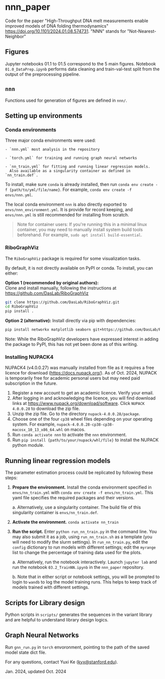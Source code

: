 # nnn_paper

Code for the paper "High-Throughput DNA melt measurements enable improved models of DNA folding thermodynamics" https://doi.org/10.1101/2024.01.08.574731.
"NNN" stands for "Not-Nearest-Neighbor"

## Figures

Jupyter notebooks 01.1 to 01.5 correspond to the 5 main figures.
Notebook `01.0_DataPrep.ipynb` performs data cleaning and train-val-test split from the output of the preprocessing pipeline.

## `nnn`

Functions used for generation of figures are defined in `nnn/`. 

## Setting up environments

### Conda environments

Three major conda environments were used:

    - `nnn.yml` most analysis in the repository
    
    - `torch.yml` for training and running graph neural networks
    
    - `nn_train.yml` for fitting and running linear regression models.
      Also available as a singularity container as defined in `nn_train.def`.
      
To install, make sure `conda` is already installed, then run `conda env create -f {path/to/yml/file/name}`. For example, `conda env create -f envs/nnn.yml`.

The local conda environment `nnn` is also directly exported to `envs/nnn_environment.yml`. It is provide for record keeping, and `envs/nnn.yml` is still recommended for installing from scratch.

> Note for container users: If you're running this in a minimal linux container, you may need to manually install system build tools beforehand. For example, `sudo apt install build-essential`.

### RiboGraphViz

The `RiboGraphViz` package is required for some visualization tasks.

By default, it is not directly available on PyPI or conda. To install, you can either:

**Option 1 (recommended by original authors):**  
Clone and install manually, following the instructions at  
https://github.com/DasLab/RiboGraphViz

```bash
git clone https://github.com/DasLab/RiboGraphViz.git
cd RiboGraphViz
pip install .
```

**Option 2 (alternative):**
Install directly via pip with dependencies:

```bash
pip install networkx matplotlib seaborn git+https://github.com/DasLab/RiboGraphViz
```

Note: While the RiboGraphViz developers have expressed interest in adding the package to PyPI, this has not yet been done as of this writing.

### Installing NUPACK4

NUPACK4 (v4.0.0.27) was manually installed from file as it requires a free licence for download (https://docs.nupack.org/). As of Oct. 2024, NUPACK is temporarily free for academic personal users but may need paid subscription in the future.

1. Register a new account to get an academic licence. Verify your email.
2. After logging in and acknowledging the licence, you will find download links at https://www.nupack.org/download/software. Click `NUPACK 4.0.0.28` to download the zip file.
3. Unzip the zip file. Go to the directory `nupack-4.0.0.28/package`.
4. Choose one of the four `cp38` wheel files depending on your operating system. For example, `nupack-4.0.0.28-cp38-cp38-macosx_10_13_x86_64.whl` on macos.
5. Run `conda activate nnn` to activate the `nnn` environment.
6. Run `pip install {path/to/your/nupack/whl/file}` to install the NUPACK python module.

## Running linear regression models

The parameter estimation process could be replicated by following these steps:

1.	**Prepare the environment.** Install the conda environment specified in `envs/nn_train.yml` with `conda env create -f envs/nn_train.yml`. This yaml file specifies the required packages and their versions.

    a.	Alternatively, use a singularity container. The build file of this singularity container is `envs/nn_train.def`.
2.	**Activate the environment.** `conda activate nn_train`

3.	**Run the script.** Enter `python run_nn_train.py` in the command line. You may also submit it as a job, using `run_nn_train.sh` as a template (you will need to modify the slurm settings). 
In `run_nn_train.py`, edit the `config` dictionary to run models with different settings; edit the `myrange` list to change the percentage of training data used for the plots.

    a.	Alternatively, run the notebook interactively. Launch `jupyter lab` and run the notebook `03.2_TrainNN.ipynb` in the `nnn_paper` repository.
    
    b.	Note that in either script or notebook settings, you will be prompted to login to `wandb` to log the model training runs. This helps to keep track of models trained with different settings.

    
## Scripts for Library design

Python scripts in `scripts/` generates the sequences in the variant library and are helpful to understand library design logics.

## Graph Neural Networks

Run `gnn_run.py` in `torch` envoronment, pointing to the path of the saved model state dict file.

For any questions, contact
Yuxi Ke (kyx@stanford.edu).

Jan. 2024, updated Oct. 2024